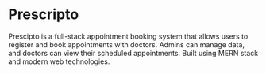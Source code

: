 # Prescripto
Prescipto is a full-stack appointment booking system that allows users to register and book appointments with doctors. Admins can manage data, and doctors can view their scheduled appointments. Built using MERN stack and modern web technologies.
